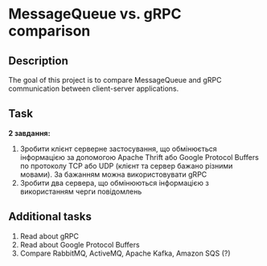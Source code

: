 # MessageQueue vs. gRPC comparison

## Description

The goal of this project is to compare MessageQueue and gRPC communication between client-server applications.

## Task

**2 завдання:**

1. Зробити клієнт серверне застосування, що обмінюється інформацією за допомогою Apache Thrift або Google Protocol Buffers по протоколу TCP або UDP (клієнт та сервер бажано різними мовами). За бажанням можна використовувати gRPC
1. Зробити два сервера, що обмінюються інформацією з використанням черги повідомлень

## Additional tasks

1. Read about gRPC
2. Read about Google Protocol Buffers
3. Compare RabbitMQ, ActiveMQ, Apache Kafka, Amazon SQS (?)

